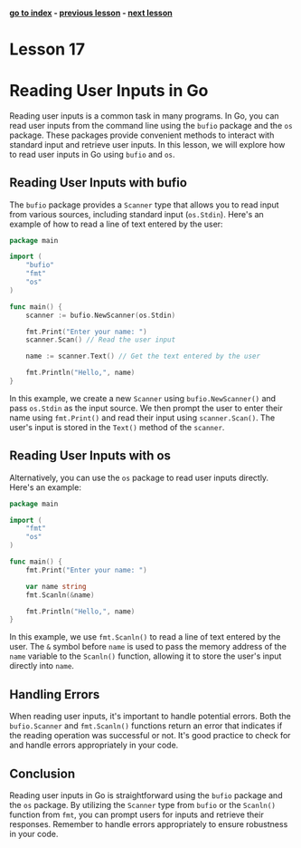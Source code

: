 #### [go to index](https://github.com/KerimCETINBAS/golang) - [previous lesson](https://github.com/KerimCETINBAS/golang/tree/lesson_16) - [next lesson](https://github.com/KerimCETINBAS/golang/tree/lesson_18)

&#10;

# Lesson 17

# Reading User Inputs in Go

Reading user inputs is a common task in many programs. In Go, you can read user inputs from the command line using the `bufio` package and the `os` package. These packages provide convenient methods to interact with standard input and retrieve user inputs. In this lesson, we will explore how to read user inputs in Go using `bufio` and `os`.

## Reading User Inputs with bufio

The `bufio` package provides a `Scanner` type that allows you to read input from various sources, including standard input (`os.Stdin`). Here's an example of how to read a line of text entered by the user:

```go
package main

import (
    "bufio"
    "fmt"
    "os"
)

func main() {
    scanner := bufio.NewScanner(os.Stdin)

    fmt.Print("Enter your name: ")
    scanner.Scan() // Read the user input

    name := scanner.Text() // Get the text entered by the user

    fmt.Println("Hello,", name)
}
```

In this example, we create a new `Scanner` using `bufio.NewScanner()` and pass `os.Stdin` as the input source. We then prompt the user to enter their name using `fmt.Print()` and read their input using `scanner.Scan()`. The user's input is stored in the `Text()` method of the `scanner`.

## Reading User Inputs with os

Alternatively, you can use the `os` package to read user inputs directly. Here's an example:

```go
package main

import (
    "fmt"
    "os"
)

func main() {
    fmt.Print("Enter your name: ")

    var name string
    fmt.Scanln(&name)

    fmt.Println("Hello,", name)
}
```

In this example, we use `fmt.Scanln()` to read a line of text entered by the user. The `&` symbol before `name` is used to pass the memory address of the `name` variable to the `Scanln()` function, allowing it to store the user's input directly into `name`.

## Handling Errors

When reading user inputs, it's important to handle potential errors. Both the `bufio.Scanner` and `fmt.Scanln()` functions return an error that indicates if the reading operation was successful or not. It's good practice to check for and handle errors appropriately in your code.

## Conclusion

Reading user inputs in Go is straightforward using the `bufio` package and the `os` package. By utilizing the `Scanner` type from `bufio` or the `Scanln()` function from `fmt`, you can prompt users for inputs and retrieve their responses. Remember to handle errors appropriately to ensure robustness in your code.
